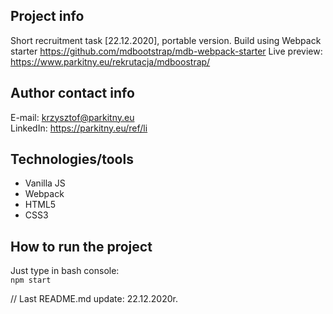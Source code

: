 ## Project info
Short recruitment task [22.12.2020], portable version. Build using Webpack starter https://github.com/mdbootstrap/mdb-webpack-starter
Live preview: https://www.parkitny.eu/rekrutacja/mdboostrap/

## Author contact info
E-mail: krzysztof@parkitny.eu </br>
LinkedIn: https://parkitny.eu/ref/li

## Technologies/tools
* Vanilla JS
* Webpack
* HTML5
* CSS3

## How to run the project

Just type in bash console:<br/>
``` npm start ```

// Last README.md update: 22.12.2020r.
